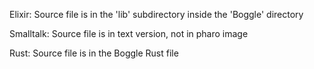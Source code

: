 Elixir: Source file is in the 'lib' subdirectory inside the 'Boggle' directory

Smalltalk: Source file is in text version, not in pharo image

Rust: Source file is in the Boggle Rust file
